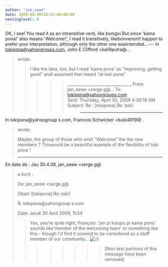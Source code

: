 ```yaml
---
author: "jan_sewe"
date: 2009-04-30T20:32:00+00:00
nestinglevel: 0
---
```

OK, I see! You read it as an intransitive verb, like bonigxi.But since 'kama pona!' also means 'Welcome!', I read it transitively, likebonvenon!I happen to prefer your interpretation, although only the other one wasintended...---
 In [tokipona@yahoogroups.com](mailto://tokipona@yahoogroups.com), John E Clifford <kali9putra@...
> wrote:

>> I like the idea, too, but I read 'kama pona' as "improving, getting good" andI assumed that meant "at toki pona"
>>>>> \_\_\_\_\_\_\_\_\_\_\_\_\_\_\_\_\_\_\_\_\_\_\_\_\_\_\_\_\_\_\_\_
> From: jan\_sewe <serge.g@...
>> To: [tokipona@yahoogroups.com](mailto://tokipona@yahoogroups.com)\
> Sent: Thursday, April 30, 2009 4:36:19 AM
> Subject: Re : \[tokipona\] Re: toki!
>>>>>> ---
 In tokipona@yahoogroup s.com, Francois Schwicker <bubi4919@ .
> wrote:

> 
>> 
> Maybe, the group of those who wish "Welcome" the the new members ? Thiswould be a beautiful example of the flexibility of toki pona !
> 
>> 
> ---
 En date de : Jeu 30.4.09, jan\_sewe <serge.g@ 
> a écrit :
> 
>> 
> De: jan\_sewe <serge.g@ 
>> 
> Objet: \[tokipona\] Re: toki!
> 
> À: tokipona@yahoogroup s.com
> 
> Date: Jeudi 30 Avril 2009, 1h34
> 
>> Yes, you're quite right, François: 'jan pi kulupu pi kama pona' sounds like'member of the welcoming team' or something like this - though I'd find it soweird to be considered as a staff member of our community... ![:)](images/smilies/icon_e_smile.gif "Smile")\
>>>>>>>> \[Non-text portions of this message have been removed\]
>